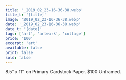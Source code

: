 ```yaml
---
title: '_2019_02_23-16-36-38.webp'
title_t: '[title]'
image: '2019_02_23-16-36-38.webp'
date: '_2019_02_23-16-36-38.webp'
date_t: '[date]'
tags: ['art', 'artwork', 'collage']
price: '100'
excerpt: 'art'
available: false
print: false
sold: false
---
```



8.5″ x 11″ on Primary Cardstock Paper.
$100 Unframed.
